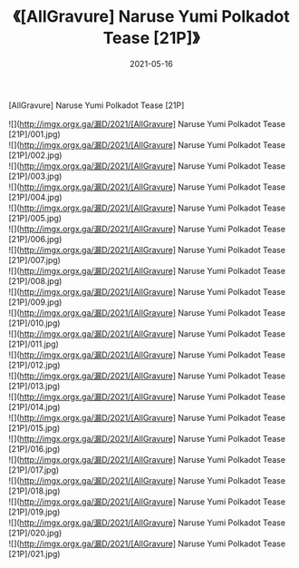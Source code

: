 ﻿---
layout: post
title:  《[AllGravure] Naruse Yumi Polkadot Tease [21P]》
date:   2021-05-16
img: http://imgx.orgx.ga/漏D/2021/[AllGravure] Naruse Yumi Polkadot Tease [21P]/000.jpg
categories: [美女, 清纯, 唯美]
---

[AllGravure] Naruse Yumi Polkadot Tease [21P]

  ![](http://imgx.orgx.ga/漏D/2021/[AllGravure] Naruse Yumi Polkadot Tease [21P]/001.jpg) <br> ![](http://imgx.orgx.ga/漏D/2021/[AllGravure] Naruse Yumi Polkadot Tease [21P]/002.jpg) <br> ![](http://imgx.orgx.ga/漏D/2021/[AllGravure] Naruse Yumi Polkadot Tease [21P]/003.jpg) <br> ![](http://imgx.orgx.ga/漏D/2021/[AllGravure] Naruse Yumi Polkadot Tease [21P]/004.jpg) <br> ![](http://imgx.orgx.ga/漏D/2021/[AllGravure] Naruse Yumi Polkadot Tease [21P]/005.jpg) <br> ![](http://imgx.orgx.ga/漏D/2021/[AllGravure] Naruse Yumi Polkadot Tease [21P]/006.jpg) <br> ![](http://imgx.orgx.ga/漏D/2021/[AllGravure] Naruse Yumi Polkadot Tease [21P]/007.jpg) <br> ![](http://imgx.orgx.ga/漏D/2021/[AllGravure] Naruse Yumi Polkadot Tease [21P]/008.jpg) <br> ![](http://imgx.orgx.ga/漏D/2021/[AllGravure] Naruse Yumi Polkadot Tease [21P]/009.jpg) <br> ![](http://imgx.orgx.ga/漏D/2021/[AllGravure] Naruse Yumi Polkadot Tease [21P]/010.jpg) <br> ![](http://imgx.orgx.ga/漏D/2021/[AllGravure] Naruse Yumi Polkadot Tease [21P]/011.jpg) <br> ![](http://imgx.orgx.ga/漏D/2021/[AllGravure] Naruse Yumi Polkadot Tease [21P]/012.jpg) <br> ![](http://imgx.orgx.ga/漏D/2021/[AllGravure] Naruse Yumi Polkadot Tease [21P]/013.jpg) <br> ![](http://imgx.orgx.ga/漏D/2021/[AllGravure] Naruse Yumi Polkadot Tease [21P]/014.jpg) <br> ![](http://imgx.orgx.ga/漏D/2021/[AllGravure] Naruse Yumi Polkadot Tease [21P]/015.jpg) <br> ![](http://imgx.orgx.ga/漏D/2021/[AllGravure] Naruse Yumi Polkadot Tease [21P]/016.jpg) <br> ![](http://imgx.orgx.ga/漏D/2021/[AllGravure] Naruse Yumi Polkadot Tease [21P]/017.jpg) <br> ![](http://imgx.orgx.ga/漏D/2021/[AllGravure] Naruse Yumi Polkadot Tease [21P]/018.jpg) <br> ![](http://imgx.orgx.ga/漏D/2021/[AllGravure] Naruse Yumi Polkadot Tease [21P]/019.jpg) <br> ![](http://imgx.orgx.ga/漏D/2021/[AllGravure] Naruse Yumi Polkadot Tease [21P]/020.jpg) <br> ![](http://imgx.orgx.ga/漏D/2021/[AllGravure] Naruse Yumi Polkadot Tease [21P]/021.jpg) <br>